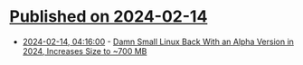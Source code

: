 # [Published on 2024-02-14](index.md)

* [2024-02-14, 04:16:00](https://soylentnews.org/article.pl?sid=24/02/13/1847235&from=rss) - [Damn Small Linux Back With an Alpha Version in 2024, Increases Size to ~700 MB](https://soylentnews.org/article.pl?sid=24/02/13/1847235&from=rss)
